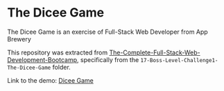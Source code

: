 # The Dicee Game 

The Dicee Game is an exercise of Full-Stack Web Developer from App Brewery

This repository was extracted from [The-Complete-Full-Stack-Web-Development-Bootcamp](https://github.com/natural-mess/The-Complete-Full-Stack-Web-Development-Bootcamp), specifically from the `17-Boss-Level-Challenge1-The-Dicee-Game` folder.

Link to the demo: [Dicee Game](https://natural-mess.github.io/The-Dicee-Game/)

